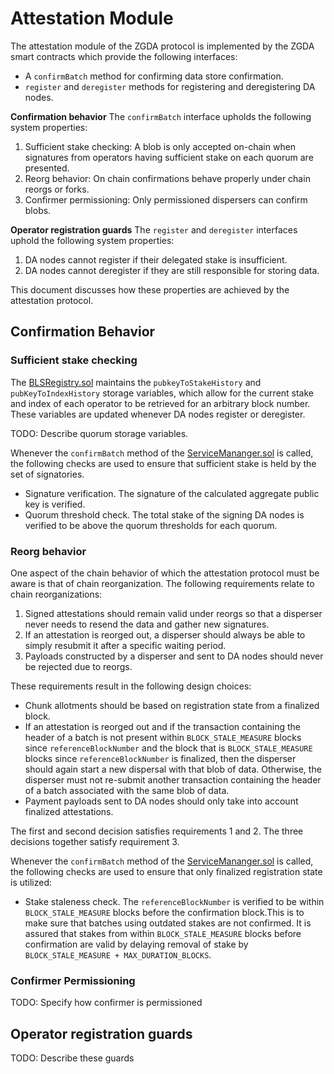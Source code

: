 # Attestation Module

The attestation module of the ZGDA protocol is implemented by the ZGDA smart contracts which provide the following interfaces:

* A `confirmBatch` method for confirming data store confirmation.
* `register` and `deregister` methods for registering and deregistering DA nodes.

**Confirmation behavior** The `confirmBatch` interface upholds the following system properties:

1. Sufficient stake checking: A blob is only accepted on-chain when signatures from operators having sufficient stake on each quorum are presented.
2. Reorg behavior: On chain confirmations behave properly under chain reorgs or forks.
3. Confirmer permissioning: Only permissioned dispersers can confirm blobs.

**Operator registration guards** The `register` and `deregister` interfaces uphold the following system properties:

1. DA nodes cannot register if their delegated stake is insufficient.
2. DA nodes cannot deregister if they are still responsible for storing data.

This document discusses how these properties are achieved by the attestation protocol.

## Confirmation Behavior

### Sufficient stake checking

The [BLSRegistry.sol](../../spec/protocol-modules/contracts-registry.md) maintains the `pubkeyToStakeHistory` and `pubKeyToIndexHistory` storage variables, which allow for the current stake and index of each operator to be retrieved for an arbitrary block number. These variables are updated whenever DA nodes register or deregister.

TODO: Describe quorum storage variables.

Whenever the `confirmBatch` method of the [ServiceMananger.sol](../../spec/protocol-modules/contracts-service-manager.md) is called, the following checks are used to ensure that sufficient stake is held by the set of signatories.

* Signature verification. The signature of the calculated aggregate public key is verified.
* Quorum threshold check. The total stake of the signing DA nodes is verified to be above the quorum thresholds for each quorum.

### Reorg behavior

One aspect of the chain behavior of which the attestation protocol must be aware is that of chain reorganization. The following requirements relate to chain reorganizations:

1. Signed attestations should remain valid under reorgs so that a disperser never needs to resend the data and gather new signatures.
2. If an attestation is reorged out, a disperser should always be able to simply resubmit it after a specific waiting period.
3. Payloads constructed by a disperser and sent to DA nodes should never be rejected due to reorgs.

These requirements result in the following design choices:

* Chunk allotments should be based on registration state from a finalized block.
* If an attestation is reorged out and if the transaction containing the header of a batch is not present within `BLOCK_STALE_MEASURE` blocks since `referenceBlockNumber` and the block that is `BLOCK_STALE_MEASURE` blocks since `referenceBlockNumber` is finalized, then the disperser should again start a new dispersal with that blob of data. Otherwise, the disperser must not re-submit another transaction containing the header of a batch associated with the same blob of data.
* Payment payloads sent to DA nodes should only take into account finalized attestations.

The first and second decision satisfies requirements 1 and 2. The three decisions together satisfy requirement 3.

Whenever the `confirmBatch` method of the [ServiceMananger.sol](../../spec/protocol-modules/contracts-service-manager.md) is called, the following checks are used to ensure that only finalized registration state is utilized:

* Stake staleness check. The `referenceBlockNumber` is verified to be within `BLOCK_STALE_MEASURE` blocks before the confirmation block.This is to make sure that batches using outdated stakes are not confirmed. It is assured that stakes from within `BLOCK_STALE_MEASURE` blocks before confirmation are valid by delaying removal of stake by `BLOCK_STALE_MEASURE + MAX_DURATION_BLOCKS`.

### Confirmer Permissioning

TODO: Specify how confirmer is permissioned

## Operator registration guards

TODO: Describe these guards
